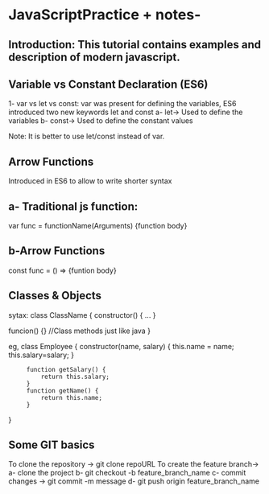 # JavaScriptPractice + notes-

Introduction: This tutorial contains examples and description of modern javascript.
-------------

Variable vs Constant Declaration (ES6)
--------------------------------------
1- var vs let vs const: var was present for defining the variables, ES6 introduced two new keywords let and const
a- let-> Used to define the variables
b- const-> Used to define the constant values

Note: It is better to use let/const instead of var.

Arrow Functions
---------------
Introduced in ES6 to allow to write shorter syntax

a- Traditional js function:
-----------------------------
var func = functionName(Arguments) {function body}

b-Arrow Functions
-----------------
const func = () => {funtion body}


Classes & Objects
-------------------
sytax:
class ClassName {
  constructor() { ... }

  funcion() {} //Class methods just like java
}

eg, class Employee {
		 constructor(name, salary) {
			 	this.name = name;
				this.salary=salary;
		 }

		 function getSalary() {
			 return this.salary;
		 }
		 function getName() {
			 return this.name;
		 }

}

Some GIT basics
----------------
To clone the repository -> git clone repoURL
To create the feature branch-> a- clone the project
                               b- git checkout -b feature_branch_name
							   c- commit changes -> git commit -m message
							   d- git push origin feature_branch_name